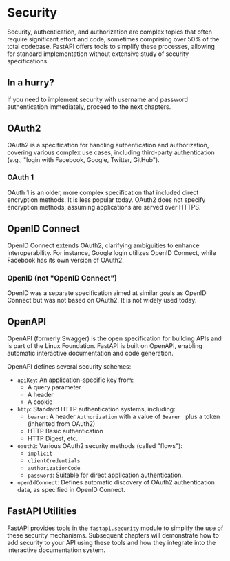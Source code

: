 # Security

Security, authentication, and authorization are complex topics that often require significant effort and code, sometimes comprising over 50% of the total codebase. FastAPI offers tools to simplify these processes, allowing for standard implementation without extensive study of security specifications.

## In a hurry?

If you need to implement security with username and password authentication immediately, proceed to the next chapters.

## OAuth2

OAuth2 is a specification for handling authentication and authorization, covering various complex use cases, including third-party authentication (e.g., "login with Facebook, Google, Twitter, GitHub"). 

### OAuth 1

OAuth 1 is an older, more complex specification that included direct encryption methods. It is less popular today. OAuth2 does not specify encryption methods, assuming applications are served over HTTPS.

## OpenID Connect

OpenID Connect extends OAuth2, clarifying ambiguities to enhance interoperability. For instance, Google login utilizes OpenID Connect, while Facebook has its own version of OAuth2.

### OpenID (not "OpenID Connect")

OpenID was a separate specification aimed at similar goals as OpenID Connect but was not based on OAuth2. It is not widely used today.

## OpenAPI

OpenAPI (formerly Swagger) is the open specification for building APIs and is part of the Linux Foundation. FastAPI is built on OpenAPI, enabling automatic interactive documentation and code generation.

OpenAPI defines several security schemes:

- `apiKey`: An application-specific key from:
  - A query parameter
  - A header
  - A cookie
- `http`: Standard HTTP authentication systems, including:
  - `bearer`: A header `Authorization` with a value of `Bearer ` plus a token (inherited from OAuth2)
  - HTTP Basic authentication
  - HTTP Digest, etc.
- `oauth2`: Various OAuth2 security methods (called "flows"):
  - `implicit`
  - `clientCredentials`
  - `authorizationCode`
  - `password`: Suitable for direct application authentication.
- `openIdConnect`: Defines automatic discovery of OAuth2 authentication data, as specified in OpenID Connect.

## FastAPI Utilities

FastAPI provides tools in the `fastapi.security` module to simplify the use of these security mechanisms. Subsequent chapters will demonstrate how to add security to your API using these tools and how they integrate into the interactive documentation system.